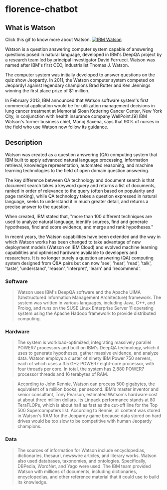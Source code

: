 # florence-chatbot


## What is Watson
Click this gif to know more about Watson.
                   [![IBM Watson](https://j.gifs.com/vo5oG8.gif)](https://www.youtube.com/watch?v=_Xcmh1LQB9I&t=1s)

Watson is a question answering computer system capable of answering questions posed in natural language, developed in IBM's DeepQA 
project by a research team led by principal investigator David Ferrucci. 
Watson was named after IBM's first CEO, industrialist Thomas J. Watson.

The computer system was initially developed to answer questions on the quiz show Jeopardy.
In 2011, the Watson computer system competed on Jeopardy! against legendary champions Brad Rutter and Ken Jennings winning the 
first place prize of $1 million.

In February 2013, IBM announced that Watson software system's first commercial application would be for utilization management 
decisions in lung cancer treatment at Memorial Sloan Kettering Cancer Center, New York City, in conjunction with health insurance 
company WellPoint.[9] IBM Watson's former business chief, Manoj Saxena, says that 90% of nurses in the field who use Watson now follow its guidance.

                                 
## Description 

Watson was created as a question answering (QA) computing system that IBM built to apply advanced natural language processing, 
information retrieval, knowledge representation, automated reasoning, and machine learning technologies to the field of open domain 
question answering.

The key difference between QA technology and document search is that document search takes a keyword query and returns a list of documents,
ranked in order of relevance to the query (often based on popularity and page ranking), while QA technology takes a question expressed in natural language, 
seeks to understand it in much greater detail, and returns a precise answer to the question.

When created, IBM stated that, "more than 100 different techniques are used to analyze natural language, identify sources, find and generate hypotheses, 
find and score evidence, and merge and rank hypotheses."

In recent years, the Watson capabilities have been extended and the way in which Watson works has been changed to take advantage of new deployment 
models (Watson on IBM Cloud) and evolved machine learning capabilities and optimised hardware available to developers and researchers. 
It is no longer purely a question answering (QA) computing system designed from Q&A pairs but can now 'see', 'hear', 'read', 'talk', 'taste', 
'understand', 'reason', 'interpret', 'learn' and 'recommend'.

### Software
> Watson uses IBM's DeepQA software and the Apache UIMA (Unstructured Information Management Architecture) framework. 
> The system was written in various languages, including Java, C++, and Prolog, and runs on the SUSE Linux Enterprise Server 11 operating system 
> using the Apache Hadoop framework to provide distributed computing.

### Hardware
> The system is workload-optimized, integrating massively parallel POWER7 processors and built on IBM's DeepQA technology, 
> which it uses to generate hypotheses, gather massive evidence, and analyze data. 
> Watson employs a cluster of ninety IBM Power 750 servers, each of which uses a 3.5 GHz POWER7 eight-core processor, 
> with four threads per core. In total, the system has 2,880 POWER7 processor threads and 16 terabytes of RAM.

> According to John Rennie, Watson can process 500 gigabytes, the equivalent of a million books, per second.
> IBM's master inventor and senior consultant, Tony Pearson, estimated Watson's hardware cost at about three million dollars.
> Its Linpack performance stands at 80 TeraFLOPs, which is about half as fast as the cut-off line for the Top 500 Supercomputers list.
> According to Rennie, all content was stored in Watson's RAM for the Jeopardy game because data stored on hard drives would be too slow to be competitive with human Jeopardy champions.

### Data
> The sources of information for Watson include encyclopedias, dictionaries, thesauri, newswire articles, and literary works.
> Watson also used databases, taxonomies, and ontologies. Specifically, DBPedia, WordNet, and Yago were used. 
> The IBM team provided Watson with millions of documents, including dictionaries, encyclopedias, and other reference material that it could use to build its knowledge.


